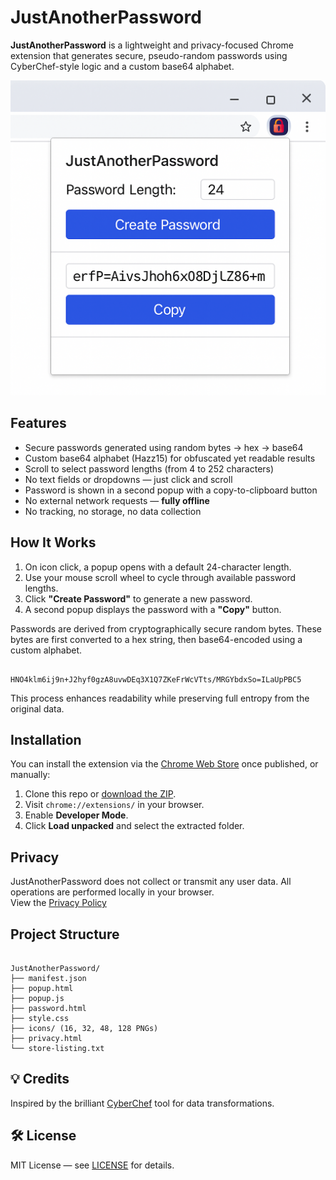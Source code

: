 # JustAnotherPassword

**JustAnotherPassword** is a lightweight and privacy-focused Chrome extension that generates secure, pseudo-random passwords using CyberChef-style logic and a custom base64 alphabet.

![screenshot](JustAnotherPassword.png) 

## Features

- Secure passwords generated using random bytes → hex → base64
- Custom base64 alphabet (Hazz15) for obfuscated yet readable results
- Scroll to select password lengths (from 4 to 252 characters)
- No text fields or dropdowns — just click and scroll
- Password is shown in a second popup with a copy-to-clipboard button
- No external network requests — **fully offline**
- No tracking, no storage, no data collection

## How It Works

1. On icon click, a popup opens with a default 24-character length.
2. Use your mouse scroll wheel to cycle through available password lengths.
3. Click **"Create Password"** to generate a new password.
4. A second popup displays the password with a **"Copy"** button.


Passwords are derived from cryptographically secure random bytes.
These bytes are first converted to a hex string, then base64-encoded using a custom alphabet.

```

HNO4klm6ij9n+J2hyf0gzA8uvwDEq3X1Q7ZKeFrWcVTts/MRGYbdxSo=ILaUpPBC5

```

This process enhances readability while preserving full entropy from the original data.

## Installation

You can install the extension via the [Chrome Web Store](#) once published, or manually:

1. Clone this repo or [download the ZIP](https://github.com/garrettds11/justanotherpassword/releases).
2. Visit `chrome://extensions/` in your browser.
3. Enable **Developer Mode**.
4. Click **Load unpacked** and select the extracted folder.

## Privacy

JustAnotherPassword does not collect or transmit any user data. All operations are performed locally in your browser.  
View the [Privacy Policy](https://garrettds11.github.io/justanotherpassword/privacy.html)

## Project Structure

```

JustAnotherPassword/
├── manifest.json
├── popup.html
├── popup.js
├── password.html
├── style.css
├── icons/ (16, 32, 48, 128 PNGs)
├── privacy.html
└── store-listing.txt

```

## 💡 Credits

Inspired by the brilliant [CyberChef](https://gchq.github.io/CyberChef/) tool for data transformations.

## 🛠️ License

MIT License — see [LICENSE](LICENSE) for details.

```


